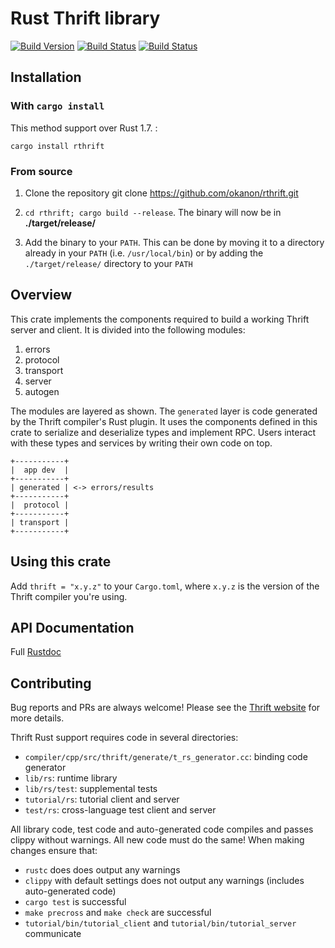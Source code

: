 # Rust Thrift library
[![Build Version](https://img.shields.io/crates/v/rthrift.svg)](https://crates.io/crates/rthrift)
[![Build Status](https://travis-ci.org/okanon/rthrift.svg?branch=master)](https://travis-ci.org/okanon/rthrift/)
[![Build Status](https://ci.appveyor.com/api/projects/status/52bkm7udkb7gvj7k?svg=true)](https://ci.appveyor.com/project/okanon/rthrift/branch/master)

## Installation
### With `cargo install`

This method support over Rust 1.7. :

```cargo install rthrift```

### From source

1. Clone the repository git clone https://github.com/okanon/rthrift.git

2. ```cd rthrift; cargo build --release```. The binary will now be in __./target/release/__

3. Add the binary to your `PATH`. This can be done by moving it to a directory already in your `PATH` (i.e. `/usr/local/bin`) or by adding the `./target/release/` directory to your `PATH`


## Overview

This crate implements the components required to build a working Thrift server
and client. It is divided into the following modules:

 1. errors
 2. protocol
 3. transport
 4. server
 5. autogen

The modules are layered as shown. The `generated` layer is code generated by the
Thrift compiler's Rust plugin. It uses the components defined in this crate to
serialize and deserialize types and implement RPC. Users interact with these
types and services by writing their own code on top.

 ```text
 +-----------+
 |  app dev  |
 +-----------+
 | generated | <-> errors/results
 +-----------+
 |  protocol |
 +-----------+
 | transport |
 +-----------+
 ```

## Using this crate

Add `thrift = "x.y.z"` to your `Cargo.toml`, where `x.y.z` is the version of the
Thrift compiler you're using.

## API Documentation

Full [Rustdoc](https://docs.rs/thrift/)

## Contributing

Bug reports and PRs are always welcome! Please see the
[Thrift website](https://thrift.apache.org/) for more details.

Thrift Rust support requires code in several directories:

* `compiler/cpp/src/thrift/generate/t_rs_generator.cc`: binding code generator
* `lib/rs`: runtime library
* `lib/rs/test`: supplemental tests
* `tutorial/rs`: tutorial client and server
* `test/rs`: cross-language test client and server

All library code, test code and auto-generated code compiles and passes clippy
without warnings. All new code must do the same! When making changes ensure that:

* `rustc` does does output any warnings
* `clippy` with default settings does not output any warnings (includes auto-generated code)
* `cargo test` is successful
* `make precross` and `make check` are successful
* `tutorial/bin/tutorial_client` and `tutorial/bin/tutorial_server` communicate
